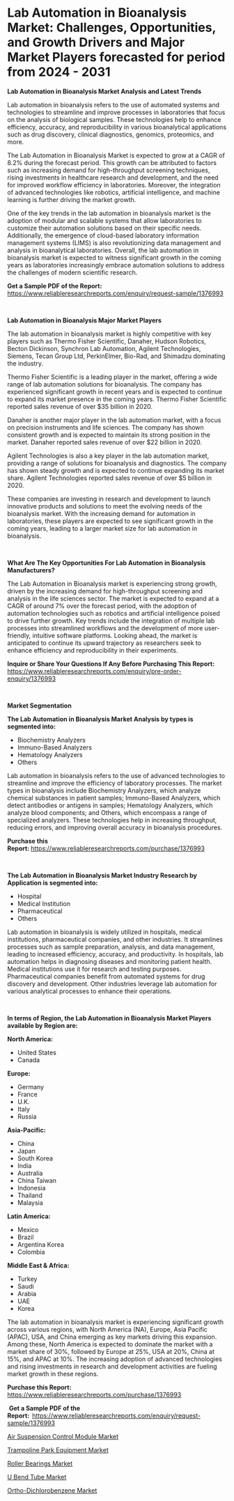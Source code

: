 <p><h1>Lab Automation in Bioanalysis Market: Challenges, Opportunities, and Growth Drivers and Major Market Players forecasted for period from 2024 - 2031</h1></p><p><strong>Lab Automation in Bioanalysis Market Analysis and Latest Trends</strong></p>
<p><p>Lab automation in bioanalysis refers to the use of automated systems and technologies to streamline and improve processes in laboratories that focus on the analysis of biological samples. These technologies help to enhance efficiency, accuracy, and reproducibility in various bioanalytical applications such as drug discovery, clinical diagnostics, genomics, proteomics, and more.</p><p>The Lab Automation in Bioanalysis Market is expected to grow at a CAGR of 8.2% during the forecast period. This growth can be attributed to factors such as increasing demand for high-throughput screening techniques, rising investments in healthcare research and development, and the need for improved workflow efficiency in laboratories. Moreover, the integration of advanced technologies like robotics, artificial intelligence, and machine learning is further driving the market growth.</p><p>One of the key trends in the lab automation in bioanalysis market is the adoption of modular and scalable systems that allow laboratories to customize their automation solutions based on their specific needs. Additionally, the emergence of cloud-based laboratory information management systems (LIMS) is also revolutionizing data management and analysis in bioanalytical laboratories. Overall, the lab automation in bioanalysis market is expected to witness significant growth in the coming years as laboratories increasingly embrace automation solutions to address the challenges of modern scientific research.</p></p>
<p><strong>Get a Sample PDF of the Report:&nbsp;</strong> <a href="https://www.reliableresearchreports.com/enquiry/request-sample/1376993">https://www.reliableresearchreports.com/enquiry/request-sample/1376993</a></p>
<p>&nbsp;</p>
<p><strong>Lab Automation in Bioanalysis Major Market Players</strong></p>
<p><p>The lab automation in bioanalysis market is highly competitive with key players such as Thermo Fisher Scientific, Danaher, Hudson Robotics, Becton Dickinson, Synchron Lab Automation, Agilent Technologies, Siemens, Tecan Group Ltd, PerkinElmer, Bio-Rad, and Shimadzu dominating the industry.</p><p>Thermo Fisher Scientific is a leading player in the market, offering a wide range of lab automation solutions for bioanalysis. The company has experienced significant growth in recent years and is expected to continue to expand its market presence in the coming years. Thermo Fisher Scientific reported sales revenue of over $35 billion in 2020.</p><p>Danaher is another major player in the lab automation market, with a focus on precision instruments and life sciences. The company has shown consistent growth and is expected to maintain its strong position in the market. Danaher reported sales revenue of over $22 billion in 2020.</p><p>Agilent Technologies is also a key player in the lab automation market, providing a range of solutions for bioanalysis and diagnostics. The company has shown steady growth and is expected to continue expanding its market share. Agilent Technologies reported sales revenue of over $5 billion in 2020.</p><p>These companies are investing in research and development to launch innovative products and solutions to meet the evolving needs of the bioanalysis market. With the increasing demand for automation in laboratories, these players are expected to see significant growth in the coming years, leading to a larger market size for lab automation in bioanalysis.</p></p>
<p>&nbsp;</p>
<p><strong>What Are The Key Opportunities For Lab Automation in Bioanalysis Manufacturers?</strong></p>
<p><p>The Lab Automation in Bioanalysis market is experiencing strong growth, driven by the increasing demand for high-throughput screening and analysis in the life sciences sector. The market is expected to expand at a CAGR of around 7% over the forecast period, with the adoption of automation technologies such as robotics and artificial intelligence poised to drive further growth. Key trends include the integration of multiple lab processes into streamlined workflows and the development of more user-friendly, intuitive software platforms. Looking ahead, the market is anticipated to continue its upward trajectory as researchers seek to enhance efficiency and reproducibility in their experiments.</p></p>
<p><strong>Inquire or Share Your Questions If Any Before Purchasing This Report:</strong> <a href="https://www.reliableresearchreports.com/enquiry/pre-order-enquiry/1376993">https://www.reliableresearchreports.com/enquiry/pre-order-enquiry/1376993</a></p>
<p>&nbsp;</p>
<p><strong>Market Segmentation</strong></p>
<p><strong>The Lab Automation in Bioanalysis Market Analysis by types is segmented into:</strong></p>
<p><ul><li>Biochemistry Analyzers</li><li>Immuno-Based Analyzers</li><li>Hematology Analyzers</li><li>Others</li></ul></p>
<p><p>Lab automation in bioanalysis refers to the use of advanced technologies to streamline and improve the efficiency of laboratory processes. The market types in bioanalysis include Biochemistry Analyzers, which analyze chemical substances in patient samples; Immuno-Based Analyzers, which detect antibodies or antigens in samples; Hematology Analyzers, which analyze blood components; and Others, which encompass a range of specialized analyzers. These technologies help in increasing throughput, reducing errors, and improving overall accuracy in bioanalysis procedures.</p></p>
<p><strong>Purchase this Report:&nbsp;</strong><a href="https://www.reliableresearchreports.com/purchase/1376993">https://www.reliableresearchreports.com/purchase/1376993</a></p>
<p>&nbsp;</p>
<p><strong>The Lab Automation in Bioanalysis Market Industry Research by Application is segmented into:</strong></p>
<p><ul><li>Hospital</li><li>Medical Institution</li><li>Pharmaceutical</li><li>Others</li></ul></p>
<p><p>Lab automation in bioanalysis is widely utilized in hospitals, medical institutions, pharmaceutical companies, and other industries. It streamlines processes such as sample preparation, analysis, and data management, leading to increased efficiency, accuracy, and productivity. In hospitals, lab automation helps in diagnosing diseases and monitoring patient health. Medical institutions use it for research and testing purposes. Pharmaceutical companies benefit from automated systems for drug discovery and development. Other industries leverage lab automation for various analytical processes to enhance their operations.</p></p>
<p>&nbsp;</p>
<p><strong>In terms of Region, the Lab Automation in Bioanalysis Market Players available by Region are:</strong></p>
<p>
    <p> <strong> North America: </strong>
        <ul>
            <li>United States</li>
            <li>Canada</li>
        </ul>
        </p> 
    <p> <strong> Europe: </strong>
        <ul>
            <li>Germany</li>
            <li>France</li>
            <li>U.K.</li>
            <li>Italy</li>
            <li>Russia</li>
        </ul>
        </p> 
    <p> <strong> Asia-Pacific: </strong>
        <ul>
            <li>China</li>
            <li>Japan</li>
            <li>South Korea</li>
            <li>India</li>
            <li>Australia</li>
            <li>China Taiwan</li>
            <li>Indonesia</li>
            <li>Thailand</li>
            <li>Malaysia</li>
        </ul>
        </p> 
    <p> <strong> Latin America: </strong>
        <ul>
            <li>Mexico</li>
            <li>Brazil</li>
            <li>Argentina Korea</li>
            <li>Colombia</li>
        </ul>
        </p> 
    <p> <strong> Middle East & Africa: </strong>
        <ul>
            <li>Turkey</li>
            <li>Saudi</li>
            <li>Arabia</li>
            <li>UAE</li>
            <li>Korea</li>
        </ul>
    </p>
    </p>
<p><p>The lab automation in bioanalysis market is experiencing significant growth across various regions, with North America (NA), Europe, Asia Pacific (APAC), USA, and China emerging as key markets driving this expansion. Among these, North America is expected to dominate the market with a market share of 30%, followed by Europe at 25%, USA at 20%, China at 15%, and APAC at 10%. The increasing adoption of advanced technologies and rising investments in research and development activities are fueling market growth in these regions.</p></p>
<p><strong>Purchase this Report: </strong><a href="https://www.reliableresearchreports.com/purchase/1376993">https://www.reliableresearchreports.com/purchase/1376993</a></p>
<p>&nbsp;<strong>Get a Sample PDF of the Report:&nbsp;&nbsp;</strong><a href="https://www.reliableresearchreports.com/enquiry/request-sample/1376993">https://www.reliableresearchreports.com/enquiry/request-sample/1376993</a></p>
<p><strong></strong></p>
<p><p><a href="https://view.publitas.com/reportprime-1/air-suspension-control-module-market-size-growth-and-forecast-from-2024-2031/">Air Suspension Control Module Market</a></p><p><a href="https://angry-finch-aaf.notion.site/Trampoline-Park-Equipment-Market-Size-Global-Industry-Overview-Market-Segmentation-and-Forecast-2-2985c54ead4d41e2bc5e35a2886913c2">Trampoline Park Equipment Market</a></p><p><a href="https://pretty-mail-caf.notion.site/Roller-Bearings-Market-Analysis-and-Market-Size-Global-Industry-Overview-Market-Segmentation-and-F-b327dc2092484ed3bc077c9fc2e74f26">Roller Bearings Market</a></p><p><a href="https://view.publitas.com/reportprime-1/u-bend-tube-market-challenges-opportunities-and-growth-drivers-and-major-market-players-forecasted-for-period-from-2024-2031/">U Bend Tube Market</a></p><p><a href="https://circular-yam-9b9.notion.site/Ortho-Dichlorobenzene-Market-Size-Share-Trends-Analysis-Report-By-Application-Regional-Outlook--a954ddd041544e3ba51c7f126c34cf1b">Ortho-Dichlorobenzene Market</a></p></p>
